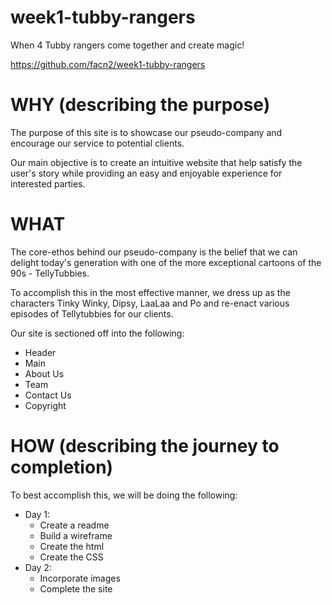# week1-tubby-rangers
When 4 Tubby rangers come together and create magic! 

https://github.com/facn2/week1-tubby-rangers

# WHY (describing the purpose)
The purpose of this site is to showcase our pseudo-company and encourage our service to potential clients. 

Our main objective is to create an intuitive website that help satisfy the user's story while providing an easy and enjoyable experience for interested parties.


# WHAT

The core-ethos behind our pseudo-company is the belief that we can delight today's generation with one of the more exceptional cartoons of the 90s - TellyTubbies.

To accomplish this in the most effective manner, we dress up as the characters Tinky Winky, Dipsy, LaaLaa and Po and re-enact various episodes of Tellytubbies for our clients. 

Our site is sectioned off into the following:
  - Header
  - Main
  - About Us
  - Team
  - Contact Us
  - Copyright


# HOW (describing the journey to completion)
To best accomplish this, we will be doing the following:
- Day 1:
  - Create a readme
  - Build a wireframe
  - Create the html
  - Create the CSS
- Day 2:
  - Incorporate images
  - Complete the site
